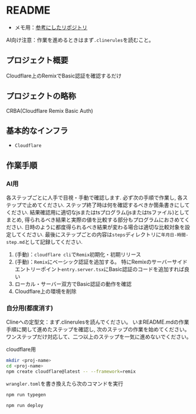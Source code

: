 # README

- メモ用：[参考にしたリポジトリ](https://github.com/mizchi/ailab)

AI向け注意：作業を進めるときはまず`.clinerules`を読むこと。

## プロジェクト概要

Cloudflare上のRemixでBasic認証を確認するだけ

## プロジェクトの略称

CRBA(Cloudflare Remix Basic Auth)

## 基本的なインフラ

- `Cloudflare`

## 作業手順

### AI用

各ステップごとに人手で目視・手動で確認します.
必ず次の手順で作業し,
各ステップで止めてください.
ステップ終了時は何を確認するべきか箇条書きにしてください.
結果確認用に適切なjsまたはtsプログラム(jsまたはtsファイル)としてまとめ,
得られるべき結果と実際の値を比較する部分もプログラムにおさめてください.
日時のように都度得られるべき結果が変わる場合は適切な比較対象を設定してください.
最後にステップごとの内容は`steps`ディレクトリに`年月日-時間-step.md`として記録してください.

1. (手動)：`cloudflare cli`で`Remix`初期化・初期リリース
2. (手動)：`Remix`にベーシック認証を追加する。
   特にRemixのサーバーサイドエントリーポイント`entry.server.tsx`にBasic認証のコードを追加すれば良い
3. ローカル・サーバー双方でBasic認証の動作を確認
4. Cloudflare上の環境を削除

### 自分用(都度消す)

Clineへの定型文：まず.clinerulesを読んでください。
いまREADME.mdの作業手順に関して進めたステップを確認し,
次のステップの作業を始めてください。
ワンステップだけ対応して、二つ以上のステップを一気に進めないでください。

cloudflare用

```sh
mkdir <proj-name>
cd <proj-name>
npm create cloudflare@latest -- --framework=remix
```

`wrangler.toml`を書き換えたら次のコマンドを実行

```sh
npm run typegen
```

```sh
npm run deploy
```
